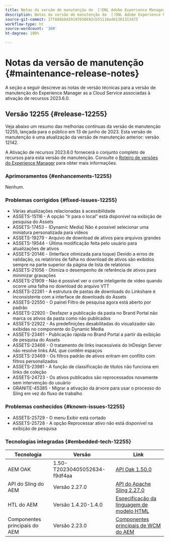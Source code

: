 ```yaml
---
title: Notas da versão de manutenção do  [!DNL Adobe Experience Manager]  as a Cloud Service associada à ativação de recurso 2023.6.0.
description: Notas da versão de manutenção do  [!DNL Adobe Experience Manager]  as a Cloud Service associada à ativação de recurso 2023.6.0.
source-git-commit: 37f888b8d29197650692cb51118ad61301313d75
workflow-type: ht
source-wordcount: '369'
ht-degree: 100%

---
```


# Notas da versão de manutenção {#maintenance-release-notes}

A seção a seguir descreve as notas de versão técnicas para a versão de manutenção do Experience Manager as a Cloud Service associadas à ativação de recursos 2023.6.0.

## Versão 12255 {#release-12255}

Veja abaixo um resumo das melhorias contínuas da versão de manutenção 12255, lançada para o público em 13 de junho de 2023. Esta versão de manutenção é uma atualização da versão de manutenção anterior: versão 12142.

A Ativação de recursos 2023.6.0 fornecerá o conjunto completo de recursos para esta versão de manutenção. Consulte o [Roteiro de versões do Experience Manager](https://experienceleague.adobe.com/docs/experience-manager-release-information/aem-release-updates/update-releases-roadmap.html?lang=pt-BR) para obter mais informações.

### Aprimoramentos {#enhancements-12255}

Nenhum.

### Problemas corrigidos {#fixed-issues-12255}

- Várias atualizações relacionadas à acessibilidade
- ASSETS-15116 - A opção “Ir para o local” está disponível na exibição de pesquisa do Assets
- ASSETS-17453 - (Dynamic Media) Não é possível selecionar uma miniatura personalizada para vídeos
- ASSETS-19279 - Arquivo de download de ativos para arquivos grandes
- ASSETS-19544 - Última modificação feita pelo usuário para atualizações de ativos
- ASSETS-20146 - (Interface otimizada para toque) Devido a erros de validação, os relatórios de falha no download de ativos são exibidos sempre na parte superior da página de lista de relatórios
- ASSETS-21056 - Otimiza o desempenho de referência de ativos para minimizar gravações
- ASSETS-21909 - Não é possível ver o corte inteligente de vídeo quando ocorre uma falha no download do arquivo VTT
- ASSETS-22261 - A estrutura de pastas de downloads do Linkshare é inconsistente com a interface de downloads do Assets
- ASSETS-22550 - O painel Filtro de pesquisa agora está aberto por padrão
- ASSETS-22920 - Desfazer a publicação da pasta no Brand Portal não marca os ativos da pasta como não publicados
- ASSETS-22922 - As predefinições desabilitadas do visualizador são exibidas no componente do Dynamic Media
- ASSETS-23461 - Publicação rápida no Brand Portal a partir da exibição de pesquisa do Assets
- ASSETS-23466 - O tratamento de links inacessíveis do InDesign Server não resolve links AAL que contêm espaços
- ASSETS-23469 - Os filtros padrão de ativos entram em conflito com filtros personalizados
- ASSETS-23981 - A função de classificação de títulos não funciona em links de coleção
- ASSETS-24723 - Os ativos publicados são reprocessados novamente sem intervenção do usuário
- GRANITE-45385 - Migrar a ativação da árvore para usar o processo do Sling em vez do fluxo de trabalho

### Problemas conhecidos {#known-issues-12255}

- ASSETS-25729 - O menu Exibir está cortado
- ASSETS-25728 - A opção Reprocessar ativo não está disponível na exibição de pesquisa

### Tecnologias integradas {#embedded-tech-12255}

| Tecnologia | Versão | Link |
|---|---|---|
| AEM OAK | 1.50-T20230405052634-f9df4aa | [API Oak 1.50.0](https://www.javadoc.io/doc/org.apache.jackrabbit/oak-api/1.50.0/index.html) |
| API do Sling do AEM | Versão 2.27.0 | [API do Apache Sling 2.27.0](https://www.javadoc.io/doc/org.apache.sling/org.apache.sling.api/latest/index.html) |
| HTL do AEM | Versão 1.4.20-1.4.0 | [Especificação da linguagem de modelo HTML](https://github.com/adobe/htl-spec) |
| Componentes principais do AEM | Versão 2.23.0 | [Componentes principais de WCM do AEM](https://github.com/adobe/aem-core-wcm-components) |
